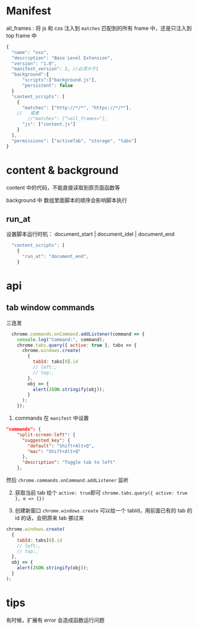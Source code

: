 # Manifest

all_frames : 将 js 和 css 注入到 `matches` 匹配到的所有 frame 中，还是只注入到 top frame 中

```js
{
  "name": "xxx",
  "description": "Base Level Extension",
  "version": "1.0",
  "manifest_version": 2, //必须大于1
  "background":{
      "scripts":["background.js"],
      "persistent": false
  }
  "content_scripts": [
    {
      "matches": ["http://*/*", "https://*/*"],
    //   或者
        //"matches": [”<all_frames>"],
      "js": ["content.js"]
    }
  ],
  "permissions": ["activeTab", "storage", "tabs"]
}

```

# content & background

content 中的代码，不能直接读取到原页面函数等

background 中 数组里面脚本的顺序会影响脚本执行

## run_at

设置脚本运行时机： document_start | document_idel | document_end

```javascript
  "content_scripts": [
    {
      "run_at": "document_end",
    }
```

# api

## tab window commands

三连发

```js
  chrome.commands.onCommand.addListener(command => {
    console.log("Command:", command);
    chrome.tabs.query({ active: true }, tabs => {
      chrome.windows.create(
        {
          tabId: tabs[0].id
          // left:,
          // top:,
        },
        obj => {
          alert(JSON.stringify(obj));
        }
      );
    });
```

1. commands
   在 `manifest` 中设置

```json
"commands": {
    "split-screen-left": {
      "suggested_key": {
        "default": "Shift+Alt+Q",
        "mac": "Shift+Alt+Q"
      },
      "description": "Toggle tab to left"
    },
```

然后 `chrome.commands.onCommand.addListener` 监听

2. 获取当前 tab
   给个 `active: true`即可
   `chrome.tabs.query({ active: true }, e => {})`

3. 创建新窗口
   `chrome.windows.create`
   可以给一个 tabId，用前面已有的 tab 的 id 的话，会把原来 tab 挪过来

```js
chrome.windows.create(
  {
    tabId: tabs[0].id
    // left:,
    // top:,
  },
  obj => {
    alert(JSON.stringify(obj));
  }
);
```

# tips

有时候，扩展有 error 会造成函数运行问题
